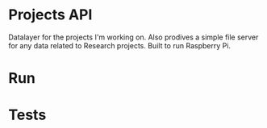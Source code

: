 # Projects API
Datalayer for the projects I'm working on. Also prodives a simple file server for any data related to Research projects.
Built to run Raspberry Pi.

# Run

# Tests
